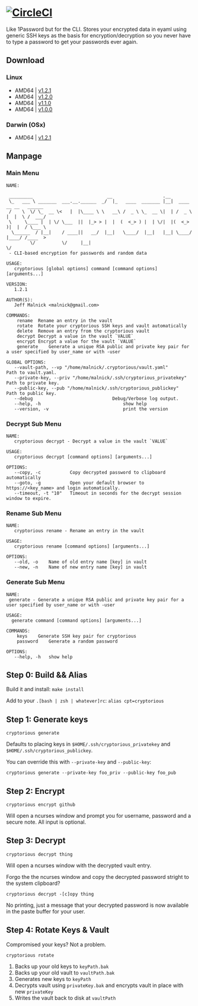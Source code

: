 # [![CircleCI](https://circleci.com/gh/malnick/cryptorious.svg?style=svg)](https://circleci.com/gh/malnick/cryptorious)

Like 1Password but for the CLI. Stores your encrypted data in eyaml using generic SSH keys as the basis for encryption/decryption so you never have to type a password to get your passwords ever again.

## Download
### Linux
- AMD64 | [v1.2.1](https://dl.dropboxusercontent.com/u/77193293/tools/cryptorious_1.2.1)
- AMD64 | [v1.2.0](https://dl.dropboxusercontent.com/u/77193293/tools/cryptorious_1.2.0)
- AMD64 | [v1.1.0](https://dl.dropboxusercontent.com/u/77193293/tools/cryptorious_1.1.0)
- AMD64 | [v1.0.0](https://dl.dropboxusercontent.com/u/77193293/tools/cryptorious)

### Darwin (OSx)
- AMD64 | [v1.2.1](https://dl.dropboxusercontent.com/u/77193293/tools/cryptorious_1.2.1_darwin)

## Manpage
### Main Menu
```
NAME:
   
 _________                            __                   .__                        
 \_   ___ \ _______  ___.__.______  _/  |_   ____  _______ |__|  ____   __ __   ______
 /    \  \/ \_  __ \<   |  |\____ \ \   __\ /  _ \ \_  __ \|  | /  _ \ |  |  \ /  ___/
 \     \____ |  | \/ \___  ||  |_> > |  |  (  <_> ) |  | \/|  |(  <_> )|  |  / \___ \ 
  \______  / |__|    / ____||   __/  |__|   \____/  |__|   |__| \____/ |____/ /____  >
         \/          \/     |__|                                                   \/ 
 - CLI-based encryption for passwords and random data

USAGE:
   cryptorious [global options] command [command options] [arguments...]
   
VERSION:
   1.2.1
   
AUTHOR(S):
   Jeff Malnick <malnick@gmail.com> 
   
COMMANDS:
    rename	Rename an entry in the vault
    rotate	Rotate your cryptorious SSH keys and vault automatically
    delete	Remove an entry from the cryptorious vault
    decrypt	Decrypt a value in the vault `VALUE`
    encrypt	Encrypt a value for the vault `VALUE`
    generate	Generate a unique RSA public and private key pair for a user specified by user_name or with -user

GLOBAL OPTIONS:
   --vault-path, --vp "/home/malnick/.cryptorious/vault.yaml"		Path to vault.yaml.
   --private-key, --priv "/home/malnick/.ssh/cryptorious_privatekey"	Path to private key.
   --public-key, --pub "/home/malnick/.ssh/cryptorious_publickey"	Path to public key.
   --debug								Debug/Verbose log output.
   --help, -h								show help
   --version, -v							print the version

```
### Decrypt Sub Menu
```   
NAME:
   cryptorious decrypt - Decrypt a value in the vault `VALUE`

USAGE:
   cryptorious decrypt [command options] [arguments...]

OPTIONS:
   --copy, -c           Copy decrypted password to clipboard automatically
   --goto, -g           Open your default browser to https://<key_name> and login automatically.
   --timeout, -t "10"   Timeout in seconds for the decrypt session window to expire.
```   
### Rename Sub Menu
```
NAME:
   cryptorious rename - Rename an entry in the vault

USAGE:
   cryptorious rename [command options] [arguments...]

OPTIONS:
   --old, -o    Name of old entry name [key] in vault
   --new, -n    Name of new entry name [key] in vault
```
### Generate Sub Menu
```
NAME:
 generate - Generate a unique RSA public and private key pair for a user specified by user_name or with -user

USAGE:
  generate command [command options] [arguments...]

COMMANDS:
    keys	Generate SSH key pair for cryptorious
    password	Generate a random password

OPTIONS:
   --help, -h	show help

```

## Step 0: Build && Alias

Build it and install: `make install`

Add to your `.[bash | zsh | whatever]rc`: `alias cpt=cryptorious`

## Step 1: Generate keys

```
cryptorious generate 
```

Defaults to placing keys in ```$HOME/.ssh/cryptorious_privatekey``` and ```$HOME/.ssh/cryptorious_publickey```.

You can override this with ```--private-key``` and ```--public-key```:

```
cryptorious generate --private-key foo_priv --public-key foo_pub 
```

## Step 2: Encrypt

```
cryptorious encrypt github  
```

Will open a ncurses window and prompt you for username, password and a secure note. All input is optional. 


## Step 3: Decrypt 

```
cryptorious decrypt thing
```

Will open a ncurses window with the decrypted vault entry. 

Forgo the the ncurses window and copy the decrypted password stright to the system clipboard? 
```
cryptorious decrypt -[c]opy thing
```
No printing, just a message that your decrypted password is now available in the paste buffer for your user. 

## Step 4: Rotate Keys & Vault
Compromised your keys? Not a problem. 

```
cryptorious rotate
```

1. Backs up your old keys to `keyPath.bak`
1. Backs up your old vault to `vaultPath.bak`
1. Generates new keys to `keyPath`
1. Decrypts vault using `privateKey.bak` and encrypts vault in place with new `privateKey`
1. Writes the vault back to disk at `vaultPath`
